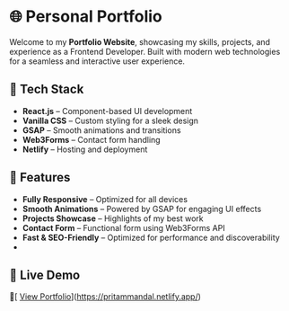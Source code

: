 # 🌐 Personal Portfolio

Welcome to my **Portfolio Website**, showcasing my skills, projects, and experience as a Frontend Developer. Built with modern web technologies for a seamless and interactive user experience.

## 🚀 Tech Stack
- **React.js** – Component-based UI development
- **Vanilla CSS** – Custom styling for a sleek design
- **GSAP** – Smooth animations and transitions
- **Web3Forms** – Contact form handling
- **Netlify** – Hosting and deployment

## 📌 Features
- **Fully Responsive** – Optimized for all devices
- **Smooth Animations** – Powered by GSAP for engaging UI effects
- **Projects Showcase** – Highlights of my best work
- **Contact Form** – Functional form using Web3Forms API
- **Fast & SEO-Friendly** – Optimized for performance and discoverability
- 
## 🔗 Live Demo
🔗[ [View Portfolio](https://your-portfolio-link.netlify.app)](https://pritammandal.netlify.app/)

